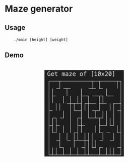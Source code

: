 
# Maze generator

## Usage

```
    ./main [height] [weight] 
```

## Demo


<p align="center">
    <br>
    <img alt="Overview" src="https://raw.githubusercontent.com/joker-xii/maze/master/demo.png" width="50%"/>
    <br>
<p>